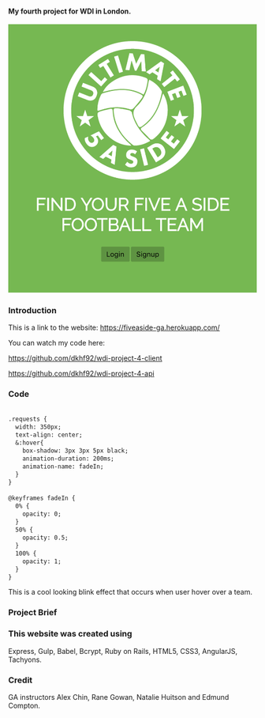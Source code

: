 <h4>My fourth project for WDI in London.</h4>

<img src ="https://raw.githubusercontent.com/dkhf92/wdi-project-4-client/master/src/images/Screen%20Shot%202017-06-21%20at%2014.19.12.png">

<h3>Introduction</h3>


This is a link to the website: https://fiveaside-ga.herokuapp.com/

You can watch my code here: 

https://github.com/dkhf92/wdi-project-4-client

https://github.com/dkhf92/wdi-project-4-api



<h3>Code</h3>

```

.requests {
  width: 350px;
  text-align: center;
  &:hover{
    box-shadow: 3px 3px 5px black;
    animation-duration: 200ms;
    animation-name: fadeIn;
  }
}

@keyframes fadeIn {
  0% {
    opacity: 0;
  }
  50% {
    opacity: 0.5;
  }
  100% {
    opacity: 1;
  }
}

```

This is a cool looking blink effect that occurs when user hover over a team.

<h3>Project Brief</h3>


<h3>This website was created using</h3>
Express, Gulp, Babel, Bcrypt, Ruby on Rails, HTML5, CSS3, AngularJS, Tachyons.



<h3>Credit</h3>

GA instructors Alex Chin, Rane Gowan, Natalie Huitson and Edmund Compton.
